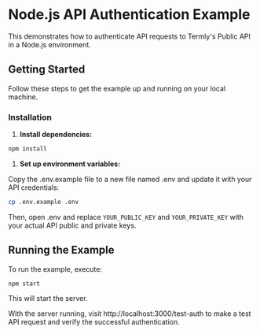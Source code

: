 # Node.js API Authentication Example

This demonstrates how to authenticate API requests to Termly's Public API in a Node.js environment.

## Getting Started

Follow these steps to get the example up and running on your local machine.

### Installation

1. **Install dependencies:**
``` bash
npm install
```

1. **Set up environment variables:**

Copy the .env.example file to a new file named .env and update it with your API credentials:

``` bash
cp .env.example .env
```
Then, open .env and replace `YOUR_PUBLIC_KEY` and `YOUR_PRIVATE_KEY` with your actual API public and private keys.

## Running the Example
To run the example, execute:

``` bash
npm start
```
This will start the server.

With the server running, visit http://localhost:3000/test-auth to make a test API request and verify the successful authentication.